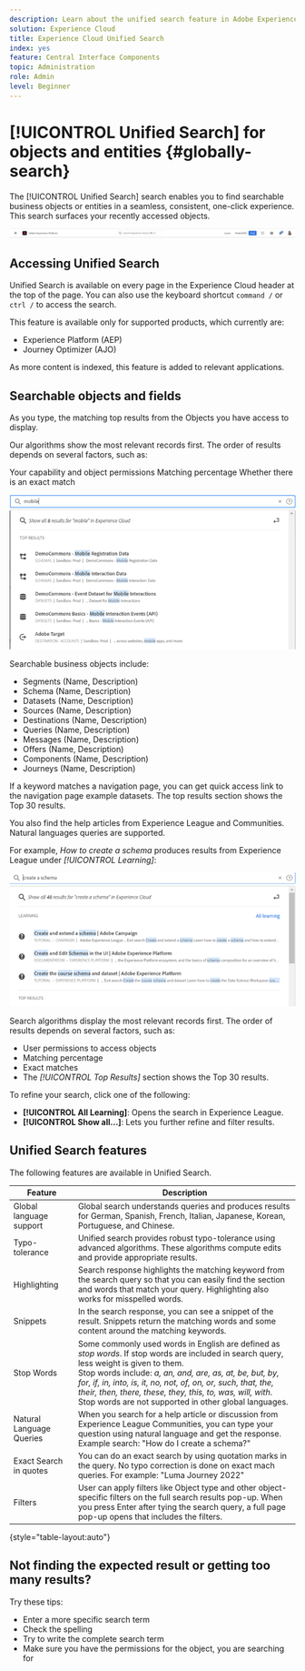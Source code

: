 ```yaml
---
description: Learn about the unified search feature in Adobe Experience Cloud.
solution: Experience Cloud
title: Experience Cloud Unified Search 
index: yes
feature: Central Interface Components
topic: Administration
role: Admin
level: Beginner
---
```


# [!UICONTROL Unified Search] for objects and entities {#globally-search}

The [!UICONTROL Unified Search] search enables you to find searchable business objects or entities in a seamless, consistent, one-click experience. This search surfaces your recently accessed objects.

![Globally search for objects and entities](assets/platform-search.png)

## Accessing Unified Search

Unified Search is available on every page in the Experience Cloud header at the top of the page. You can also use the keyboard shortcut `command /` or `ctrl /` to access the search.

This feature is available only for supported products, which currently are:

* Experience Platform (AEP)
* Journey Optimizer (AJO)

As more content is indexed, this feature is added to relevant applications.

## Searchable objects and fields

As you type, the matching top results from the Objects you have access to display.

Our algorithms show the most relevant records first. The order of results depends on several factors, such as:

Your capability and object permissions
Matching percentage
Whether there is an exact match

![Unified Search in Experience Cloud](assets/unified-search-results.png)

Searchable business objects include:

* Segments (Name, Description)
* Schema (Name, Description)
* Datasets (Name, Description)
* Sources (Name, Description)
* Destinations (Name, Description)
* Queries (Name, Description)
* Messages (Name, Description)
* Offers (Name, Description)
* Components (Name, Description)
* Journeys (Name, Description)

If a keyword matches a navigation page, you can get quick access link to the navigation page example datasets. The top results section shows the Top 30 results.

You also find the help articles from Experience League and Communities. Natural languages queries are supported. 

For example, _How to create a schema_ produces results from Experience League under _[!UICONTROL Learning]_:

![Unified Search in Experience Cloud Help](assets/unified-search-learning.png)

Search algorithms display the most relevant records first. The order of results depends on several factors, such as:

* User permissions to access objects
* Matching percentage
* Exact matches
* The _[!UICONTROL Top Results]_ section shows the Top 30 results. 

To refine your search, click one of the following:

* **[!UICONTROL All Learning]**: Opens the search in Experience League.
* **[!UICONTROL Show all...]**: Lets you further refine and filter results.

## Unified Search features

The following features are available in Unified Search.

| Feature | Description |
| ------- | ------- |
| Global language support | Global search understands queries and produces results for German, Spanish, French, Italian, Japanese, Korean, Portuguese, and Chinese. |
| Typo-tolerance | Unified search provides robust typo-tolerance using advanced algorithms. These algorithms compute edits and provide appropriate results. |
|Highlighting | Search response highlights the matching keyword from the search query so that you can easily find the section and words that match your query. Highlighting also works for misspelled words.|
| Snippets | In the search response, you can see a snippet of the result. Snippets return the matching words and some content around the matching keywords. |
| Stop Words | Some commonly used words in English are defined as _stop words_. If stop words are included in search query, less weight is given to them. <br>Stop words include: _a, an, and, are, as, at, be, but, by, for, if, in, into, is, it, no, not, of, on, or, such, that, the, their, then, there, these, they, this, to, was, will, with_. <br>Stop words are not supported in other global languages. |
| Natural Language Queries | When you search for a help article or discussion from Experience League Communities, you can type your question using natural language and get the response. Example search: "How do I create a schema?" |
| Exact Search in quotes | You can do an exact search by using quotation marks in the query. No typo correction is done on exact mach queries. For example: "Luma Journey 2022" |
| Filters | User can apply filters like Object type and other object-specific filters on the full search results pop-up. When you press Enter after tying the search query, a full page pop-up opens that includes the filters.

{style="table-layout:auto"}

## Not finding the expected result or getting too many results?

Try these tips:

* Enter a more specific search term
* Check the spelling
* Try to write the complete search term
* Make sure you have the permissions for the object, you are searching for












